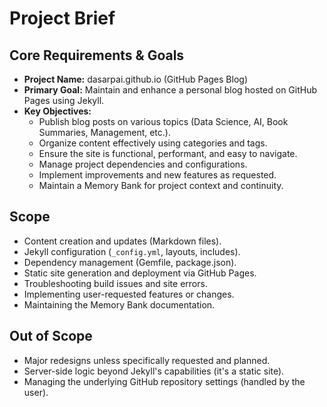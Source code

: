 # Project Brief

## Core Requirements & Goals

*   **Project Name:** dasarpai.github.io (GitHub Pages Blog)
*   **Primary Goal:** Maintain and enhance a personal blog hosted on GitHub Pages using Jekyll.
*   **Key Objectives:**
    *   Publish blog posts on various topics (Data Science, AI, Book Summaries, Management, etc.).
    *   Organize content effectively using categories and tags.
    *   Ensure the site is functional, performant, and easy to navigate.
    *   Manage project dependencies and configurations.
    *   Implement improvements and new features as requested.
    *   Maintain a Memory Bank for project context and continuity.

## Scope

*   Content creation and updates (Markdown files).
*   Jekyll configuration (`_config.yml`, layouts, includes).
*   Dependency management (Gemfile, package.json).
*   Static site generation and deployment via GitHub Pages.
*   Troubleshooting build issues and site errors.
*   Implementing user-requested features or changes.
*   Maintaining the Memory Bank documentation.

## Out of Scope

*   Major redesigns unless specifically requested and planned.
*   Server-side logic beyond Jekyll's capabilities (it's a static site).
*   Managing the underlying GitHub repository settings (handled by the user).
